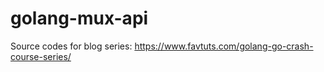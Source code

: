 # golang-mux-api
Source codes for blog series: https://www.favtuts.com/golang-go-crash-course-series/
